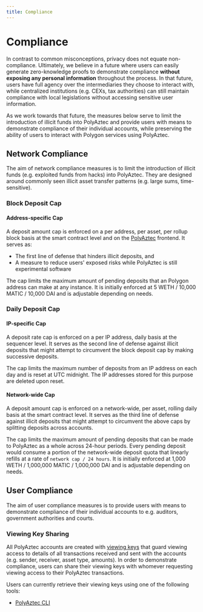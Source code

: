 ```yaml
---
title: Compliance
---
```


# Compliance

In contrast to common misconceptions, privacy does not equate non-compliance. Ultimately, we believe in a future where users can easily generate zero-knowledge proofs to demonstrate compliance **without exposing any personal information** throughout the process. In that future, users have full agency over the intermediaries they choose to interact with, while centralized institutions (e.g. CEXs, tax authorities) can still maintain compliance with local legislations without accessing sensitive user information.

As we work towards that future, the measures below serve to limit the introduction of illicit funds into PolyAztec and provide users with means to demonstrate compliance of their individual accounts, while preserving the ability of users to interact with Polygon services using PolyAztec.

## Network Compliance

The aim of network compliance measures is to limit the introduction of illicit funds (e.g. exploited funds from hacks) into PolyAztec. They are designed around commonly seen illicit asset transfer patterns (e.g. large sums, time-sensitive).

### Block Deposit Cap

#### Address-specific Cap

A deposit amount cap is enforced on a per address, per asset, per rollup block basis at the smart contract level and on the [PolyAztec](https://polyaztec.xyz) frontend. It serves as:

- The first line of defense that hinders illicit deposits, and
- A measure to reduce users' exposed risks while PolyAztec is still experimental software

The cap limits the maximum amount of pending deposits that an Polygon address can make at any instance. It is initially enforced at 5 WETH / 10,000 MATIC / 10,000 DAI and is adjustable depending on needs.

### Daily Deposit Cap

#### IP-specific Cap

A deposit rate cap is enforced on a per IP address, daily basis at the sequencer level. It serves as the second line of defense against illicit deposits that might attempt to circumvent the block deposit cap by making successive deposits.

The cap limits the maximum number of deposits from an IP address on each day and is reset at UTC midnight. The IP addresses stored for this purpose are deleted upon reset.

#### Network-wide Cap

A deposit amount cap is enforced on a network-wide, per asset, rolling daily basis at the smart contract level. It serves as the third line of defense against illicit deposits that might attempt to circumvent the above caps by splitting deposits across accounts.

The cap limits the maximum amount of pending deposits that can be made to PolyAztec as a whole across 24-hour periods. Every pending deposit would consume a portion of the network-wide deposit quota that linearly refills at a rate of `network cap / 24 hours`. It is initially enforced at 1,000 WETH / 1,000,000 MATIC / 1,000,000 DAI and is adjustable depending on needs.

## User Compliance

The aim of user compliance measures is to provide users with means to demonstrate compliance of their individual accounts to e.g. auditors, government authorities and courts.

### Viewing Key Sharing

All PolyAztec accounts are created with [viewing keys](glossary.md#viewing-key) that guard viewing access to details of all transactions received and sent with the accounts (e.g. sender, receiver, asset type, amounts). In order to demonstrate compliance, users can share their viewing keys with whomever requesting viewing access to their PolyAztec transactions.

Users can currently retrieve their viewing keys using one of the following tools:

- [PolyAztec CLI](https://github.com/shichiro-nakahara/azteccli)